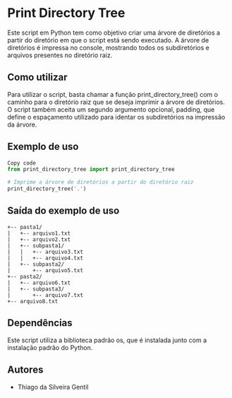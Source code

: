 # Print Directory Tree
Este script em Python tem como objetivo criar uma árvore de diretórios a partir do diretório em que o script está sendo executado. A árvore de diretórios é impressa no console, mostrando todos os subdiretórios e arquivos presentes no diretório raiz.

## Como utilizar
Para utilizar o script, basta chamar a função print_directory_tree() com o caminho para o diretório raiz que se deseja imprimir a árvore de diretórios. O script também aceita um segundo argumento opcional, padding, que define o espaçamento utilizado para identar os subdiretórios na impressão da árvore.

## Exemplo de uso
```python
Copy code
from print_directory_tree import print_directory_tree

# Imprime a árvore de diretórios a partir do diretório raiz
print_directory_tree('.')
```

## Saída do exemplo de uso

```
+-- pasta1/
|   +-- arquivo1.txt
|   +-- arquivo2.txt
|   +-- subpasta1/
|   |   +-- arquivo3.txt
|   |   +-- arquivo4.txt
|   +-- subpasta2/
|       +-- arquivo5.txt
+-- pasta2/
|   +-- arquivo6.txt
|   +-- subpasta3/
|       +-- arquivo7.txt
+-- arquivo8.txt
```

## Dependências
Este script utiliza a biblioteca padrão os, que é instalada junto com a instalação padrão do Python.

## Autores

* Thiago da Silveira Gentil